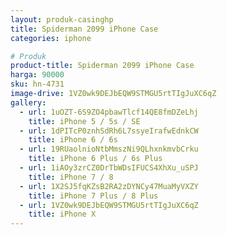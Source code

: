 ```yaml
---
layout: produk-casinghp
title: Spiderman 2099 iPhone Case
categories: iphone

# Produk
product-title: Spiderman 2099 iPhone Case
harga: 90000
sku: hn-4731
image-drive: 1VZ0wk9DEJbEQW9STMGU5rtTIgJuXC6qZ
gallery:
  - url: 1uOZT-6S9ZO4pbawTlcf14QE8fmDZeLhj
    title: iPhone 5 / 5s / SE
  - url: 1dPITcP0znhSdRh6L7ssyeIrafwEdnkCW
    title: iPhone 6 / 6s
  - url: 19RUaolnioNtbMmszNi9QLhxnkmvbCrku
    title: iPhone 6 Plus / 6s Plus
  - url: 1iAOy3zrCZ0DrTbWDsIFUCS4XhXu_uSPJ
    title: iPhone 7 / 8
  - url: 1X2SJ5fqKZsB2RA2zDYNCy47MuaMyVXZY
    title: iPhone 7 Plus / 8 Plus
  - url: 1VZ0wk9DEJbEQW9STMGU5rtTIgJuXC6qZ
    title: iPhone X
---
```

